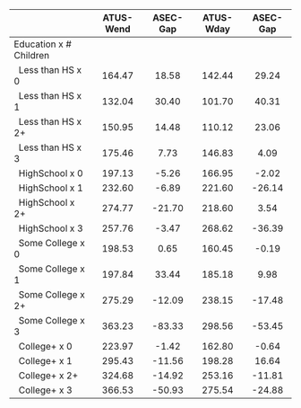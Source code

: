 
|                      |    ATUS-Wend |     ASEC-Gap |    ATUS-Wday |     ASEC-Gap |
| -------------------- | :----------: | :----------: | :----------: | :----------: |
| Education x # Children |              |              |              |              |
| &nbsp;&nbsp;Less than HS x 0 |       164.47 |        18.58 |       142.44 |        29.24 |
| &nbsp;&nbsp;Less than HS x 1 |       132.04 |        30.40 |       101.70 |        40.31 |
| &nbsp;&nbsp;Less than HS x 2+ |       150.95 |        14.48 |       110.12 |        23.06 |
| &nbsp;&nbsp;Less than HS x 3 |       175.46 |         7.73 |       146.83 |         4.09 |
| &nbsp;&nbsp;HighSchool x 0 |       197.13 |        -5.26 |       166.95 |        -2.02 |
| &nbsp;&nbsp;HighSchool x 1 |       232.60 |        -6.89 |       221.60 |       -26.14 |
| &nbsp;&nbsp;HighSchool x 2+ |       274.77 |       -21.70 |       218.60 |         3.54 |
| &nbsp;&nbsp;HighSchool x 3 |       257.76 |        -3.47 |       268.62 |       -36.39 |
| &nbsp;&nbsp;Some College x 0 |       198.53 |         0.65 |       160.45 |        -0.19 |
| &nbsp;&nbsp;Some College x 1 |       197.84 |        33.44 |       185.18 |         9.98 |
| &nbsp;&nbsp;Some College x 2+ |       275.29 |       -12.09 |       238.15 |       -17.48 |
| &nbsp;&nbsp;Some College x 3 |       363.23 |       -83.33 |       298.56 |       -53.45 |
| &nbsp;&nbsp;College+ x 0 |       223.97 |        -1.42 |       162.80 |        -0.64 |
| &nbsp;&nbsp;College+ x 1 |       295.43 |       -11.56 |       198.28 |        16.64 |
| &nbsp;&nbsp;College+ x 2+ |       324.68 |       -14.92 |       253.16 |       -11.81 |
| &nbsp;&nbsp;College+ x 3 |       366.53 |       -50.93 |       275.54 |       -24.88 |

